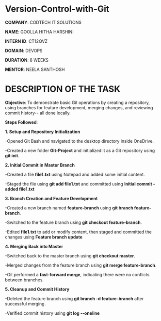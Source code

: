 # Version-Control-with-Git

**COMPANY**: CODTECH IT SOLUTIONS

**NAME**: GOOLLA HITHA HARSHINI

**INTERN ID**: CT12QVZ

**DOMAIN**: DEVOPS

**DURATION**: 8 WEEKS

**MENTOR**: NEELA SANTHOSH

# DESCRIPTION OF THE TASK
**Objective**:
To demonstrate basic Git operations by creating a repository, using branches for feature development, merging changes, and reviewing commit history-- all done locally.

**Steps Followed**:

**1. Setup and Repository Initialization**

-Opened Git Bash and navigated to the desktop directory inside OneDrive.

-Created a new folder **Git-Project** and initialized it as a Git repository using **git init**.

**2. Initial Commit in Master Branch**

-Created a file **file1.txt** using Notepad and added some initial content.

-Staged the file using **git add file1.txt** and committed using **Initial commit - added file1.txt**

**3. Branch Creation and Feature Development**

-Created a new branch named **feature-branch** using **git branch feature-branch**.

-Switched to the feature branch using **git checkout feature-branch**.

-Edited **file1.txt** to add or modify content, then staged and committed the changes using **Feature branch update**

**4. Merging Back into Master**

-Switched back to the master branch using **git checkout master**.

-Merged changes from the feature branch using **git merge feature-branch**.

-Git performed a **fast-forward merge**, indicating there were no conflicts between branches.

**5. Cleanup and Commit History**

-Deleted the feature branch using **git branch -d feature-branch** after successful merging.

-Verified commit history using **git log --oneline**


